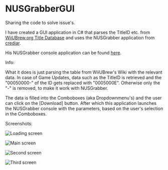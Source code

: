 # NUSGrabberGUI
Sharing the code to solve issue's.

I have created a GUI application in C# that parses the TitleID etc. from [WiiUBrew.org Title Database](http://wiiubrew.org/wiki/Title_database) and uses the NUSGrabber application from [crediar](https://twitter.com/crediar).

His NUSGrabber console application can be found [here](http://crediar.no-ip.com/wupsite/).

Info:

What it does is just parsing the table from WiiUBrew's Wiki with the relevant data.
In case of Game Updates, data such as the TitleID is retrieved and the "00050000-" of the ID gets replaced with "0005000E".
Otherwise only the "-" is removed, to make it work with NUSGrabber.

The data is filled into the Comboboxes (aka Dropdownmenu's) and the user can click on the [Download] button.
After which this application launches the NUSGrabber console with the parameters, based on the user's selection in the Comboboxes.

Screenshots:

![Loading screen](http://i.imgur.com/pffvkWr.png)

![Main screen](http://i.imgur.com/PyNGm7t.png)

![Second screen](http://i.imgur.com/2tIvBu2.png)

![Third screen](http://i.imgur.com/yEHZeQ1.png)
